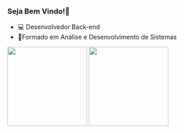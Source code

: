 ### Seja Bem Vindo!👋

- 💻 Desenvolvedor Back-end
- 📜Formado em Análise e Desenvolvimento de Sistemas

<div>
  <img height="180em" src="https://github-readme-stats.vercel.app/api?username=Pedrosorroche&theme=algolia&show_icons=true"/>
  <img height="180em" src="https://github-readme-stats.vercel.app/api/top-langs/?username=Pedrosorroche&layout=compact&langs_count=16&theme=algolia"/>
</div>
